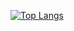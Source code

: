 [![Top Langs](https://github-readme-stats.vercel.app/api/top-langs/?username=foodyfood&layout=compact&langs_count=10&theme=merko)](https://github.com/foodyfood/github-readme-stats)
